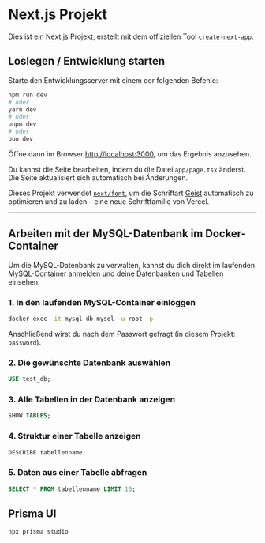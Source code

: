 # Next.js Projekt

Dies ist ein [Next.js](https://nextjs.org) Projekt, erstellt mit dem offiziellen Tool [`create-next-app`](https://nextjs.org/docs/app/api-reference/cli/create-next-app).

## Loslegen / Entwicklung starten

Starte den Entwicklungsserver mit einem der folgenden Befehle:

```bash
npm run dev
# oder
yarn dev
# oder
pnpm dev
# oder
bun dev
```

Öffne dann im Browser [http://localhost:3000](http://localhost:3000), um das Ergebnis anzusehen.

Du kannst die Seite bearbeiten, indem du die Datei `app/page.tsx` änderst. Die Seite aktualisiert sich automatisch bei Änderungen.

Dieses Projekt verwendet [`next/font`](https://nextjs.org/docs/app/building-your-application/optimizing/fonts), um die Schriftart [Geist](https://vercel.com/font) automatisch zu optimieren und zu laden – eine neue Schriftfamilie von Vercel.

---

## Arbeiten mit der MySQL-Datenbank im Docker-Container

Um die MySQL-Datenbank zu verwalten, kannst du dich direkt im laufenden MySQL-Container anmelden und deine Datenbanken und Tabellen einsehen.

### 1. In den laufenden MySQL-Container einloggen

```bash
docker exec -it mysql-db mysql -u root -p
```

Anschließend wirst du nach dem Passwort gefragt (in diesem Projekt: `password`).

### 2. Die gewünschte Datenbank auswählen

```sql
USE test_db;
```

### 3. Alle Tabellen in der Datenbank anzeigen

```sql
SHOW TABLES;
```

### 4. Struktur einer Tabelle anzeigen

```sql
DESCRIBE tabellenname;
```

### 5. Daten aus einer Tabelle abfragen

```sql
SELECT * FROM tabellenname LIMIT 10;
```

## Prisma UI

`npx prisma studio`
